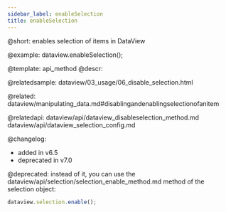 ```yaml
---
sidebar_label: enableSelection
title: enableSelection
---          
```


@short: enables selection of items in DataView


@example:
dataview.enableSelection();







@template: api_method
@descr:


@relatedsample: dataview/03_usage/06_disable_selection.html

@related: dataview/manipulating_data.md#disablingandenablingselectionofanitem

@relatedapi: dataview/api/dataview_disableselection_method.md
dataview/api/dataview_selection_config.md

@changelog: 
- added in v6.5
- deprecated in v7.0

@deprecated: instead of it, you can use the dataview/api/selection/selection_enable_method.md method of the selection object:
~~~js
dataview.selection.enable();
~~~